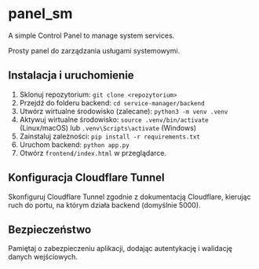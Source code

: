 # panel_sm
A simple Control Panel to manage system services.

Prosty panel do zarządzania usługami systemowymi.

## Instalacja i uruchomienie

1. Sklonuj repozytorium: `git clone <repozytorium>`
2. Przejdź do folderu backend: `cd service-manager/backend`
3. Utwórz wirtualne środowisko (zalecane): `python3 -m venv .venv`
4. Aktywuj wirtualne środowisko: `source .venv/bin/activate` (Linux/macOS) lub `.venv\Scripts\activate` (Windows)
5. Zainstaluj zależności: `pip install -r requirements.txt`
6. Uruchom backend: `python app.py`
7. Otwórz `frontend/index.html` w przeglądarce.

## Konfiguracja Cloudflare Tunnel

Skonfiguruj Cloudflare Tunnel zgodnie z dokumentacją Cloudflare, kierując ruch do portu, na którym działa backend (domyślnie 5000).

## Bezpieczeństwo

Pamiętaj o zabezpieczeniu aplikacji, dodając autentykację i walidację danych wejściowych.
